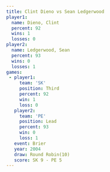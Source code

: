 ```yaml
---
title: Clint Dieno vs Sean Ledgerwood
player1:                
  name: Dieno, Clint    
  percent: 92           
  wins: 1               
  losses: 0             
player2:                
  name: Ledgerwood, Sean
  percent: 93           
  wins: 0               
  losses: 1             
games:
 - player1:         
     team: 'SK'     
     position: Third
     percent: 92    
     win: 1         
     loss: 0        
   player2:        
     team: 'PE'    
     position: Lead
     percent: 93   
     win: 0        
     loss: 1       
   event: Brier         
   year: 2004           
   draw: Round Robin(10)
   score: SK 9 - PE 5   
---
```

